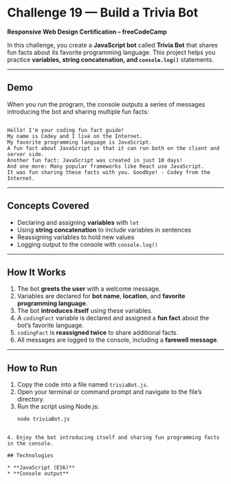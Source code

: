 # Challenge 19 — Build a Trivia Bot

**Responsive Web Design Certification – freeCodeCamp**

In this challenge, you create a **JavaScript bot** called **Trivia Bot** that shares fun facts about its favorite programming language. This project helps you practice **variables, string concatenation, and `console.log()`** statements.

---

## Demo

When you run the program, the console outputs a series of messages introducing the bot and sharing multiple fun facts:

```

Hello! I'm your coding fun fact guide!
My name is Codey and I live on the Internet.
My favorite programming language is JavaScript.
A fun fact about JavaScript is that it can run both on the client and server side.
Another fun fact: JavaScript was created in just 10 days!
And one more: Many popular frameworks like React use JavaScript.
It was fun sharing these facts with you. Goodbye! - Codey from the Internet.

````

---

## Concepts Covered

- Declaring and assigning **variables** with `let`  
- Using **string concatenation** to include variables in sentences  
- Reassigning variables to hold new values  
- Logging output to the console with `console.log()`  

---

## How It Works

1. The bot **greets the user** with a welcome message.  
2. Variables are declared for **bot name**, **location**, and **favorite programming language**.  
3. The bot **introduces itself** using these variables.  
4. A `codingFact` variable is declared and assigned a **fun fact** about the bot’s favorite language.  
5. `codingFact` is **reassigned twice** to share additional facts.  
6. All messages are logged to the console, including a **farewell message**.  

---

## How to Run

1. Copy the code into a file named `triviaBot.js`.  
2. Open your terminal or command prompt and navigate to the file’s directory.  
3. Run the script using Node.js:  
   ```bash
   node triviaBot.js
````

4. Enjoy the bot introducing itself and sharing fun programming facts in the console.

## Technologies

* **JavaScript (ES6)**
* **Console output**

